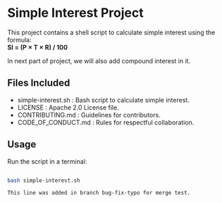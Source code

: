 # Simple Interest Project  

This project contains a shell script to calculate simple interest using the formula:  
**SI = (P × T × R) / 100**  

In next part of project, we will also add compound interest in it.

## Files Included  
- simple-interest.sh : Bash script to calculate simple interest.  
- LICENSE : Apache 2.0 License file.  
- CONTRIBUTING.md : Guidelines for contributors.  
- CODE_OF_CONDUCT.md : Rules for respectful collaboration.  

## Usage  
Run the script in a terminal:  
```bash

bash simple-interest.sh

This line was added in branch bug-fix-typo for merge test.

